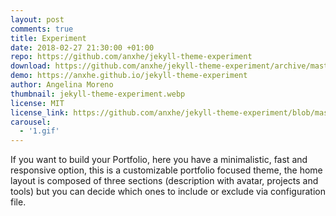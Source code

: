 ```yaml
---
layout: post
comments: true
title: Experiment
date: 2018-02-27 21:30:00 +01:00
repo: https://github.com/anxhe/jekyll-theme-experiment
download: https://github.com/anxhe/jekyll-theme-experiment/archive/master.zip
demo: https://anxhe.github.io/jekyll-theme-experiment
author: Angelina Moreno
thumbnail: jekyll-theme-experiment.webp
license: MIT
license_link: https://github.com/anxhe/jekyll-theme-experiment/blob/master/LICENSE.txt
carousel:
  - '1.gif'
---
```


If you want to build your Portfolio, here you have a minimalistic, fast and responsive option, this is a customizable portfolio focused theme, the home layout is composed of three sections (description with avatar, projects and tools) but you can decide which ones to include or exclude via configuration file.
